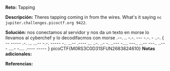 
**Reto:** Tapping

**Descripción:**
Theres tapping coming in from the wires. What's it saying `nc jupiter.challenges.picoctf.org 9422`.

**Solución:**
nos conectamos al servidor y nos da un texto en morse lo llevamos al cyberchef y lo decodifacmos con morse 
.--. .. -.-. --- -.-. - ..-. { -- ----- .-. ... ...-- -.-. ----- -.. ...-- .---- ... ..-. ..- -. ..--- -.... ---.. ...-- ---.. ..--- ....- -.... .---- ----- }
picoCTF{M0RS3C0D31SFUN2683824610}
**Notas adicionales:**

**Referencias:** 

